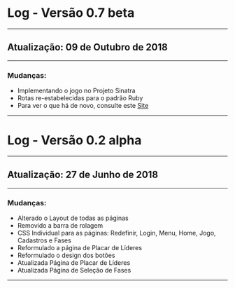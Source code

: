 # Log - Versão 0.7 beta

---
## Atualização: 09 de Outubro de 2018
---
### Mudanças:

+ Implementando o jogo no Projeto Sinatra
+ Rotas re-estabelecidas para o padrão Ruby
+ Para ver o que há de novo, consulte este [Site](https://github.com/senai-sj/Projeto-Offline/releases)

---

# Log - Versão 0.2 alpha

---
## Atualização: 27 de Junho de 2018
---
### Mudanças:

+ Alterado o Layout de todas as páginas
+ Removido a barra de rolagem
+ CSS Individual para as páginas: Redefinir, Login, Menu, Home, Jogo, Cadastros e Fases
+ Reformulado a página de Placar de Líderes
+ Reformulado o design dos botões
+ Atualizada Página de Placar de Líderes
+ Atualizada Página de Seleção de Fases
---